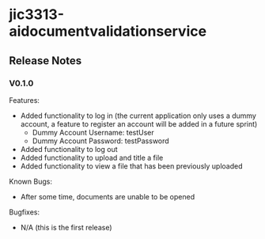 # jic3313-aidocumentvalidationservice

## Release Notes

### V0.1.0
Features:
 - Added functionality to log in (the current application only uses a dummy account, a feature to register an account will be added in a future sprint)
    - Dummy Account Username: testUser
    - Dummy Account Password: testPassword
 - Added functionality to log out
 - Added functionality to upload and title a file
 - Added functionality to view a file that has been previously uploaded

Known Bugs:
 - After some time, documents are unable to be opened

Bugfixes:
 - N/A (this is the first release)
